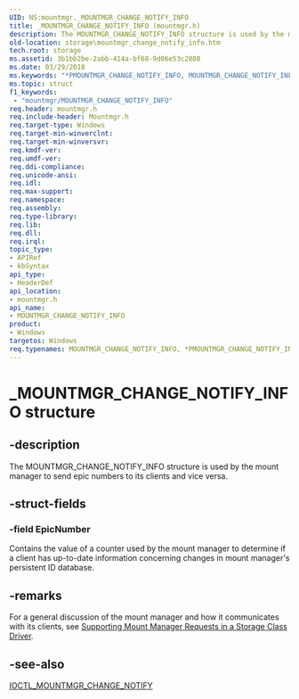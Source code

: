 ```yaml
---
UID: NS:mountmgr._MOUNTMGR_CHANGE_NOTIFY_INFO
title: _MOUNTMGR_CHANGE_NOTIFY_INFO (mountmgr.h)
description: The MOUNTMGR_CHANGE_NOTIFY_INFO structure is used by the mount manager to send epic numbers to its clients and vice versa.
old-location: storage\mountmgr_change_notify_info.htm
tech.root: storage
ms.assetid: 3b1bb2be-2abb-414a-bf68-9d06e53c2808
ms.date: 03/29/2018
ms.keywords: "*PMOUNTMGR_CHANGE_NOTIFY_INFO, MOUNTMGR_CHANGE_NOTIFY_INFO, MOUNTMGR_CHANGE_NOTIFY_INFO structure [Storage Devices], PMOUNTMGR_CHANGE_NOTIFY_INFO, PMOUNTMGR_CHANGE_NOTIFY_INFO structure pointer [Storage Devices], _MOUNTMGR_CHANGE_NOTIFY_INFO, mountmgr/MOUNTMGR_CHANGE_NOTIFY_INFO, mountmgr/PMOUNTMGR_CHANGE_NOTIFY_INFO, storage.mountmgr_change_notify_info, structs-mntmgr_4d6cf8d3-c3cd-4ff5-8ff0-7fac5946d6a5.xml"
ms.topic: struct
f1_keywords:
 - "mountmgr/MOUNTMGR_CHANGE_NOTIFY_INFO"
req.header: mountmgr.h
req.include-header: Mountmgr.h
req.target-type: Windows
req.target-min-winverclnt: 
req.target-min-winversvr: 
req.kmdf-ver: 
req.umdf-ver: 
req.ddi-compliance: 
req.unicode-ansi: 
req.idl: 
req.max-support: 
req.namespace: 
req.assembly: 
req.type-library: 
req.lib: 
req.dll: 
req.irql: 
topic_type:
- APIRef
- kbSyntax
api_type:
- HeaderDef
api_location:
- mountmgr.h
api_name:
- MOUNTMGR_CHANGE_NOTIFY_INFO
product:
- Windows
targetos: Windows
req.typenames: MOUNTMGR_CHANGE_NOTIFY_INFO, *PMOUNTMGR_CHANGE_NOTIFY_INFO
---
```


# _MOUNTMGR_CHANGE_NOTIFY_INFO structure


## -description


The MOUNTMGR_CHANGE_NOTIFY_INFO structure is used by the mount manager to send epic numbers to its clients and vice versa. 


## -struct-fields




### -field EpicNumber

Contains the value of a counter used by the mount manager to determine if a client has up-to-date information concerning changes in mount manager's persistent ID database. 


## -remarks



For a general discussion of the mount manager and how it communicates with its clients, see <a href="https://docs.microsoft.com/windows-hardware/drivers/storage/supporting-mount-manager-requests-in-a-storage-class-driver">Supporting Mount Manager Requests in a Storage Class Driver</a>. 




## -see-also




<a href="https://docs.microsoft.com/windows-hardware/drivers/ddi/content/mountmgr/ni-mountmgr-ioctl_mountmgr_change_notify">IOCTL_MOUNTMGR_CHANGE_NOTIFY</a>
 

 


